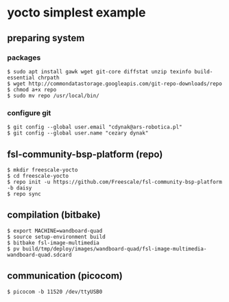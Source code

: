 # yocto simplest example

## preparing system

### packages
```
$ sudo apt install gawk wget git-core diffstat unzip texinfo build-essential chrpath
$ wget http://commondatastorage.googleapis.com/git-repo-downloads/repo
$ chmod a+x repo
$ sudo mv repo /usr/local/bin/
```

### configure git
```
$ git config --global user.email "cdynak@ars-robotica.pl"
$ git config --global user.name "cezary dynak"
```

## fsl-community-bsp-platform (repo)
```
$ mkdir freescale-yocto
$ cd freescale-yocto
$ repo init -u https://github.com/Freescale/fsl-community-bsp-platform -b daisy
$ repo sync
```

## compilation (bitbake)
```
$ export MACHINE=wandboard-quad
$ source setup-environment build
$ bitbake fsl-image-multimedia
$ pv build/tmp/deploy/images/wandboard-quad/fsl-image-multimedia-wandboard-quad.sdcard
```

## communication (picocom)
```
$ picocom -b 11520 /dev/ttyUSB0
```

